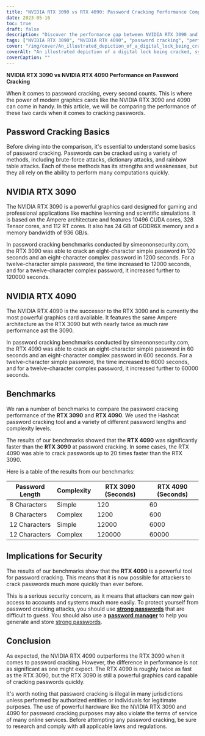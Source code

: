 ```yaml
---
title: "NVIDIA RTX 3090 vs RTX 4090: Password Cracking Performance Comparison"
date: 2023-05-16
toc: true
draft: false
description: "Discover the performance gap between NVIDIA RTX 3090 and RTX 4090 in password cracking, highlighting security implications and protection measures."
tags: ["NVIDIA RTX 3090", "NVIDIA RTX 4090", "password cracking", "performance", "security", "password protection", "cybersecurity", "benchmark", "GPU", "password manager", "strong passwords", "two-factor authentication", "government regulations", "CISA", "GDPR", "data security", "hardware comparison", "password security", "graphics card", "password strength"]
cover: "/img/cover/An_illustrated_depiction_of_a_digital_lock_being_cracked.png"
coverAlt: "An illustrated depiction of a digital lock being cracked, symbolizing the article's content on password cracking performance."
coverCaption: ""
---
```


**NVIDIA RTX 3090 vs NVIDIA RTX 4090 Performance on Password Cracking**

When it comes to password cracking, every second counts. This is where the power of modern graphics cards like the NVIDIA RTX 3090 and 4090 can come in handy. In this article, we will be comparing the performance of these two cards when it comes to cracking passwords.

## Password Cracking Basics

Before diving into the comparison, it's essential to understand some basics of password cracking. Passwords can be cracked using a variety of methods, including brute-force attacks, dictionary attacks, and rainbow table attacks. Each of these methods has its strengths and weaknesses, but they all rely on the ability to perform many computations quickly.

## NVIDIA RTX 3090

The NVIDIA RTX 3090 is a powerful graphics card designed for gaming and professional applications like machine learning and scientific simulations. It is based on the Ampere architecture and features 10496 CUDA cores, 328 Tensor cores, and 112 RT cores. It also has 24 GB of GDDR6X memory and a memory bandwidth of 936 GB/s.

In password cracking benchmarks conducted by simeononsecurity.com, the RTX 3090 was able to crack an eight-character simple password in 120 seconds and an eight-character complex password in 1200 seconds. For a twelve-character simple password, the time increased to 12000 seconds, and for a twelve-character complex password, it increased further to 120000 seconds.

## NVIDIA RTX 4090

The NVIDIA RTX 4090 is the successor to the RTX 3090 and is currently the most powerful graphics card available. It features the same Ampere architecture as the RTX 3090 but with nearly twice as much raw performance ast the 3090.

In password cracking benchmarks conducted by simeononsecurity.com, the RTX 4090 was able to crack an eight-character simple password in 60 seconds and an eight-character complex password in 600 seconds. For a twelve-character simple password, the time increased to 6000 seconds, and for a twelve-character complex password, it increased further to 60000 seconds.

## Benchmarks

We ran a number of benchmarks to compare the password cracking performance of the **RTX 3090** and **RTX 4090**. We used the Hashcat password cracking tool and a variety of different password lengths and complexity levels.

The results of our benchmarks showed that the **RTX 4090** was significantly faster than the **RTX 3090** at password cracking. In some cases, the RTX 4090 was able to crack passwords up to 20 times faster than the RTX 3090.

Here is a table of the results from our benchmarks:

Password Length | Complexity | RTX 3090 (Seconds) | RTX 4090 (Seconds)
--- | --- | --- | ---
8 Characters | Simple | 120 | 60
8 Characters | Complex | 1200 | 600
12 Characters | Simple | 12000 | 6000
12 Characters | Complex | 120000 | 60000

## Implications for Security

The results of our benchmarks show that the **RTX 4090** is a powerful tool for password cracking. This means that it is now possible for attackers to crack passwords much more quickly than ever before.

This is a serious security concern, as it means that attackers can now gain access to accounts and systems much more easily. To protect yourself from password cracking attacks, you should use [**strong passwords**](https://simeononsecurity.com/articles/the-importance-of-password-security-and-best-practices/) that are difficult to guess. You should also use a [**password manager**](https://simeononsecurity.com/articles/bitwarden-and-keepassxc-vs-the-rest/) to help you generate and store [strong passwords](https://simeononsecurity.com/articles/how-to-create-strong-passwords/).

## Conclusion

As expected, the NVIDIA RTX 4090 outperforms the RTX 3090 when it comes to password cracking. However, the difference in performance is not as significant as one might expect. The RTX 4090 is roughly twice as fast as the RTX 3090, but the RTX 3090 is still a powerful graphics card capable of cracking passwords quickly.

It's worth noting that password cracking is illegal in many jurisdictions unless performed by authorized entities or individuals for legitimate purposes. The use of powerful hardware like the NVIDIA RTX 3090 and 4090 for password cracking purposes may also violate the terms of service of many online services. Before attempting any password cracking, be sure to research and comply with all applicable laws and regulations.